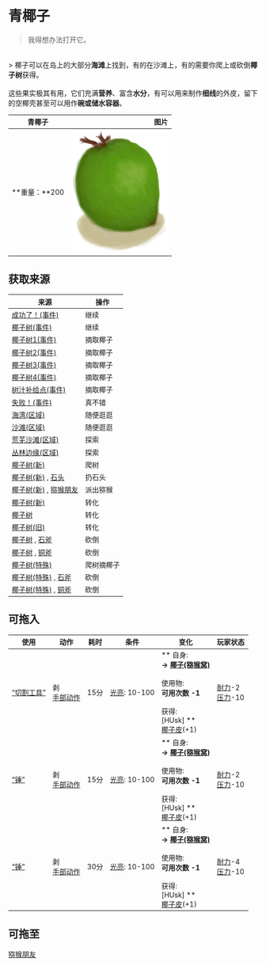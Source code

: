 # 青椰子  
> 我得想办法打开它。  
<br>  
> 椰子可以在岛上的大部分<b>海滩</b>上找到，有的在沙滩上，有的需要你爬上或砍倒<b>椰子树</b>获得。<br><br>这些果实极其有用，它们充满<b>营养</b>、富含<b>水分</b>，有可以用来制作<b>细线</b>的外皮，留下的空椰壳甚至可以用作<b>碗或储水容器</b>。  
  
  青椰子  |   图片   
 ----  |  ----:   
 **重量：**200  |  <img decoding="async" src="Sprite/CoconutHusked.png" href="a.md" style="max-width:300px;max-height:300px;">   
  
## 获取来源  
来源  |  操作  
----  |  ----  
[成功了！(事件)](Event_CoconutHit.md)  |  继续  
[椰子树(事件)](Event_PalmTree.md)  |  继续  
[椰子树1(事件)](Event_PalmTree1.md)  |  摘取椰子  
[椰子树2(事件)](Event_PalmTree2.md)  |  摘取椰子  
[椰子树3(事件)](Event_PalmTree3.md)  |  摘取椰子  
[椰子树4(事件)](Event_PalmTree4.md)  |  摘取椰子  
[树汁补给点(事件)](Event_SapStation.md)  |  摘取椰子  
[失败！(事件)](Event_SwimmingFailed.md)  |  真不错  
[海湾(区域)](Bay.md)  |  随便逛逛  
[沙滩(区域)](Beach.md)  |  随便逛逛  
[荒芜沙滩(区域)](DesolateBeach.md)  |  探索  
[丛林边缘(区域)](Outskirts.md)  |  探索  
[椰子树(新)](PalmTreeNew.md)  |  爬树  
[椰子树(新)](PalmTreeNew.md) , [石头](Stone.md)  |  扔石头  
[椰子树(新)](PalmTreeNew.md) , [猕猴朋友](MacaqueFriend.md)  |  派出猕猴  
[椰子树(新)](PalmTreeNew.md)  |  转化  
[椰子树](PalmTreeNewMultiEventOld.md)  |  转化  
[椰子树(旧)](PalmTreeOld.md)  |  转化  
[椰子树](PalmTree_IH.md) , [石斧](StoneAxe.md)  |  砍倒  
[椰子树](PalmTree_IH.md) , [铜斧](AxeCopper.md)  |  砍倒  
[椰子树(特殊)](PalmTree_Unique.md)  |  爬树摘椰子  
[椰子树(特殊)](PalmTree_Unique.md) , [石斧](StoneAxe.md)  |  砍倒  
[椰子树(特殊)](PalmTree_Unique.md) , [铜斧](AxeCopper.md)  |  砍倒  
## 可拖入  
使用  |  动作  |  耗时  |  条件  |  变化  |  玩家状态  
----  |  ----  |  ----  |  ----  |  ----  |  ----  
[“切割工具”](tag_Cutter.md)  |  剥<br>[手部动作](HandAction.md)  |  15分  |  [光亮](Light.md): 10-100  |  ** 自身: **<br>→ [椰子(猕猴窝)](Coconut.md)<br><br>** 使用物: **<br>可用次数  -1<br><br>** 获得: **<br>** [HUsk] **<br>  [椰子皮](CoconutHusk.md)(+1)<br>  |  [耐力](Stamina.md)-2<br>[压力](Stress.md)-10  
[“锤”](tag_Axe.md)  |  剥<br>[手部动作](HandAction.md)  |  15分  |  [光亮](Light.md): 10-100  |  ** 自身: **<br>→ [椰子(猕猴窝)](Coconut.md)<br><br>** 使用物: **<br>可用次数  -1<br><br>** 获得: **<br>** [HUsk] **<br>  [椰子皮](CoconutHusk.md)(+1)<br>  |  [耐力](Stamina.md)-2<br>[压力](Stress.md)-10  
[“锤”](tag_Hammer.md)  |  剥<br>[手部动作](HandAction.md)  |  30分  |  [光亮](Light.md): 10-100  |  ** 自身: **<br>→ [椰子(猕猴窝)](Coconut.md)<br><br>** 使用物: **<br>可用次数  -1<br><br>** 获得: **<br>** [HUsk] **<br>  [椰子皮](CoconutHusk.md)(+1)<br>  |  [耐力](Stamina.md)-4<br>[压力](Stress.md)-10  
## 可拖至  
[猕猴朋友](MacaqueFriend.md)  
